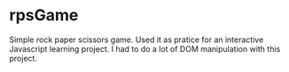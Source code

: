 # rpsGame
Simple rock paper scissors game. Used it as pratice for an interactive Javascript learning project. I had to do a lot of DOM manipulation with this project.
